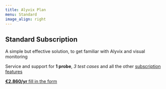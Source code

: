 ```yaml
---
title: Alyvix Plan
menu: Standard
image_align: right
---
```


## **Standard** Subscription

A simple but effective solution, to get familiar with Alyvix and visual monitoring

Service and support for **1 probe**, *3 test cases* and all the other [subscription features](#plans)

[**€2.860/yr** fill in the form](..\_subscription_standard\contact_form?classes=btn,btn-primary,btn-lg&target=_blank)
